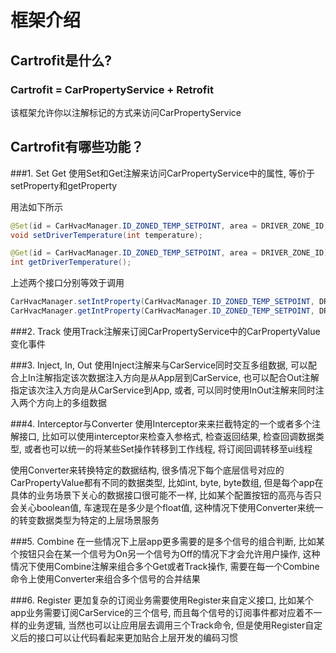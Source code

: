框架介绍
========
Cartrofit是什么?
---------------
### Cartrofit = CarPropertyService + Retrofit
该框架允许你以注解标记的方式来访问CarPropertyService

Cartrofit有哪些功能？
-------------------

###1. Set Get
使用Set和Get注解来访问CarPropertyService中的属性, 等价于setProperty和getProperty

用法如下所示
```java
@Set(id = CarHvacManager.ID_ZONED_TEMP_SETPOINT, area = DRIVER_ZONE_ID)
void setDriverTemperature(int temperature);

@Get(id = CarHvacManager.ID_ZONED_TEMP_SETPOINT, area = DRIVER_ZONE_ID)
int getDriverTemperature();
```
上述两个接口分别等效于调用
```java
CarHvacManager.setIntProperty(CarHvacManager.ID_ZONED_TEMP_SETPOINT, DRIVER_ZONE_ID, temperature)
CarHvacManager.getIntProperty(CarHvacManager.ID_ZONED_TEMP_SETPOINT, DRIVER_ZONE_ID);
```

###2. Track
使用Track注解来订阅CarPropertyService中的CarPropertyValue变化事件

###3. Inject, In, Out
使用Inject注解来与CarService同时交互多组数据, 可以配合上In注解指定该次数据注入方向是从App层到CarService,
也可以配合Out注解指定该次注入方向是从CarService到App, 或者, 可以同时使用InOut注解来同时注入两个方向上的多组数据

###4. Interceptor与Converter
使用Interceptor来来拦截特定的一个或者多个注解接口, 比如可以使用interceptor来检查入参格式, 检查返回结果, 检查回调数据类型,
或者也可以统一的将某些Set操作转移到工作线程, 将订阅回调转移至ui线程

使用Converter来转换特定的数据结构, 很多情况下每个底层信号对应的CarPropertyValue都有不同的数据类型, 比如int, byte, byte数组,
但是每个app在具体的业务场景下关心的数据接口很可能不一样, 比如某个配置按钮的高亮与否只会关心boolean值, 车速现在是多少是个float值,
这种情况下使用Converter来统一的转变数据类型为特定的上层场景服务

###5. Combine
在一些情况下上层app更多需要的是多个信号的组合判断, 比如某个按钮只会在某一个信号为On另一个信号为Off的情况下才会允许用户操作,
这种情况下使用Combine注解来组合多个Get或者Track操作, 需要在每一个Combine命令上使用Converter来组合多个信号的合并结果

###6. Register
更加复杂的订阅业务需要使用Register来自定义接口, 比如某个app业务需要订阅CarService的三个信号, 而且每个信号的订阅事件都对应着不一样的业务逻辑,
当然也可以让应用层去调用三个Track命令, 但是使用Register自定义后的接口可以让代码看起来更加贴合上层开发的编码习惯


